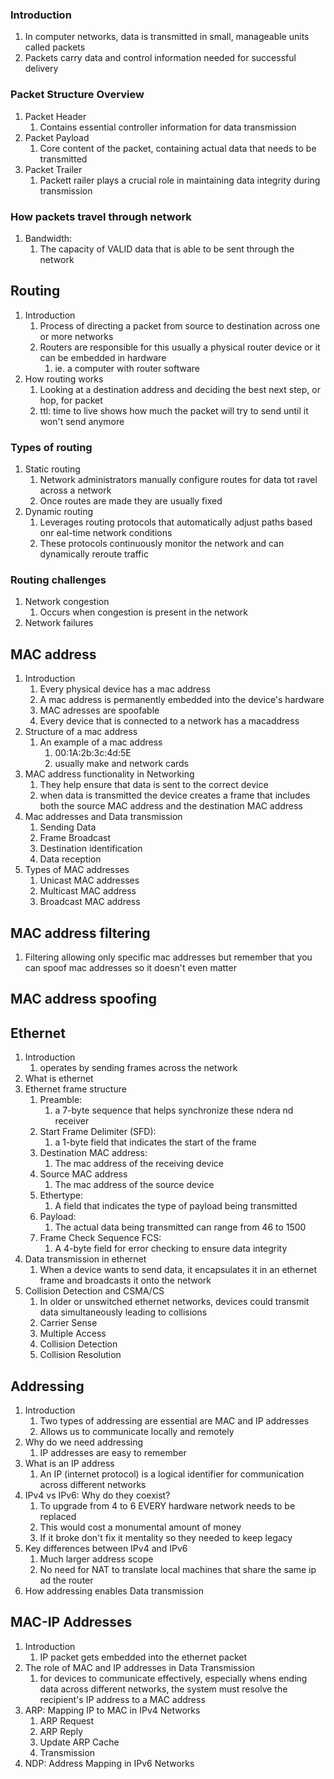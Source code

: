 ### Introduction
1. In computer networks, data is transmitted in small, manageable units called packets
2. Packets carry data and control information needed for successful delivery
### Packet Structure Overview
1. Packet Header
	1. Contains essential controller information for data transmission
2. Packet Payload
	1. Core content of the packet, containing actual data that needs to be transmitted 
3. Packet Trailer
	1. Packett railer plays a crucial role in maintaining data integrity during transmission
### How packets travel through network
1. Bandwidth:
	1. The capacity of VALID data that is able to be sent through the network
## Routing
1. Introduction
	1. Process of directing a packet from source to destination across one or more networks
	2. Routers are responsible for this usually a physical router device or it can be embedded in hardware 
		1. ie. a computer with router software
2. How routing works
	1. Looking at a destination address and deciding the best next step, or hop, for packet 
	2. ttl: time to live shows how much the packet will try to send until it won't send anymore
### Types of routing
1. Static routing
	1. Network administrators manually configure routes for data tot ravel across a network
	2. Once routes are made they are usually fixed
2. Dynamic routing
	1. Leverages routing protocols that automatically adjust paths based onr eal-time network conditions
	2. These protocols continuously monitor the network and can dynamically reroute traffic
### Routing challenges
1. Network congestion
	1. Occurs when congestion is present in the network
2. Network failures
## MAC address
1. Introduction
	1. Every physical device has a mac address
	2. A mac address is permanently embedded into the device's hardware
	3. MAC adresses are spoofable
	4. Every device that is connected to a network has a macaddress
2. Structure of a mac address
	1. An example of a mac address
		1. 00:1A:2b:3c:4d:5E
		2. usually make and network cards
3. MAC address functionality in Networking
	1. They help ensure that data is sent to the correct device 
	2. when data is transmitted the device creates a frame that includes both the source MAC address and the destination MAC address
4. Mac addresses and Data transmission
	1. Sending Data
	2. Frame Broadcast
	3. Destination identification
	4. Data reception
5. Types of MAC addresses
	1. Unicast MAC addresses
	2. Multicast  MAC address
	3. Broadcast MAC address
## MAC address filtering
1. Filtering allowing only specific mac addresses but remember that you can spoof mac addresses so it doesn't even matter
## MAC address spoofing



## Ethernet
1. Introduction
	1. operates by sending frames across the network
2. What is ethernet
3. Ethernet frame structure
	1. Preamble:
		1. a 7-byte sequence that helps synchronize these ndera nd receiver
	2. Start Frame Delimiter (SFD):
		1. a 1-byte field that indicates the start of the frame
	3. Destination MAC address:
		1. The mac address of the receiving device
	4. Source MAC address
		1. The mac address of the source device
	5. Ethertype:
		1. A field that indicates the type of payload being transmitted
	6. Payload:
		1. The actual data being transmitted can range from 46 to 1500
	7. Frame Check Sequence FCS:
		1. A 4-byte field for error checking to ensure data integrity
4. Data transmission in ethernet
	1. When a device wants to send data, it encapsulates it in an ethernet frame and broadcasts it onto the network
5. Collision Detection and CSMA/CS
	1. In older or unswitched ethernet networks, devices could transmit data simultaneously leading to collisions
	2. Carrier Sense
	3. Multiple Access
	4. Collision Detection
	5. Collision Resolution
## Addressing
1. Introduction
	1. Two types of addressing are essential are MAC and IP addresses
	2. Allows us to communicate locally and remotely
2. Why do we need addressing
	1. IP addresses are easy to remember
3. What is an IP address
	1. An IP (internet protocol) is a logical identifier for communication across different networks
4. IPv4 vs IPv6: Why do they coexist?
	1. To upgrade from 4 to 6 EVERY hardware network needs to be replaced
	2. This would cost a monumental amount of money 
	3. If it broke don't fix it mentality so they needed to keep legacy 
5. Key differences between IPv4 and IPv6 
	1. Much larger address scope 
	2. No need for NAT to translate local machines that share the same ip ad the router
6. How addressing enables Data transmission
## MAC-IP Addresses
1. Introduction
	1. IP packet gets embedded into the ethernet packet
2. The role of MAC and IP addresses in Data Transmission
	1. for devices to communicate effectively, especially whens ending data across different networks, the system must resolve the recipient's IP address to a MAC address
3. ARP: Mapping IP to MAC in IPv4 Networks
	1. ARP Request
	2. ARP Reply
	3. Update ARP Cache
	4. Transmission
4. NDP: Address Mapping in IPv6 Networks